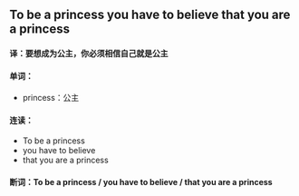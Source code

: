 ## To be a princess you have to believe that you are a princess

#### 译：要想成为公主，你必须相信自己就是公主

#### 单词：

- princess：公主

#### 连读：

- To be a princess
- you have to believe
- that you are a princess

#### 断词：To be a princess / you have to believe / that you are a princess
